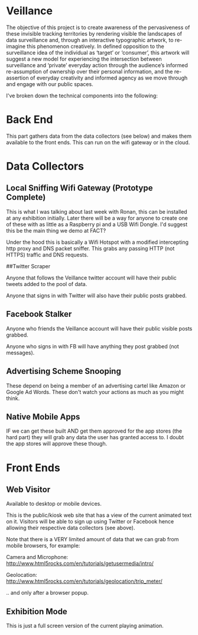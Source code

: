 
# Veillance

The objective of this project is to create awareness of the pervasiveness of
these invisible tracking territories by rendering visible the landscapes of data
surveillance and, through an interactive typographic artwork, to re-imagine this
phenomenon creatively. In defined opposition to the surveillance idea of the
individual as ‘target’ or ‘consumer’, this artwork will suggest a new model for
experiencing the intersection between surveillance and ‘private’ everyday action
through the audience’s informed re-assumption of ownership over their personal
information, and the re-assertion of everyday creativity and informed agency as
we move through and engage with our public spaces.

 I've broken down
 the technical components into the following:

 # Back End 

 This part gathers data from the data collectors (see below) and makes
 them available to the front ends. This can run on the wifi gateway or
 in the cloud.


 # Data Collectors 

 ## Local Sniffing Wifi Gateway (Prototype Complete) 

 This is what I was talking about last week with Ronan, this can be
 installed at any exhibition initially. Later there will be a way for
 anyone to create one of these with as little as a Raspberry pi and a
 USB Wifi Dongle. I'd suggest this be the main thing we demo at FACT?

 Under the hood this is basically a Wifi Hotspot with a modified
 intercepting http proxy and DNS packet sniffer. This grabs any passing
 HTTP (not HTTPS) traffic and DNS requests.


 ##Twitter Scraper 

 Anyone that follows the Veillance twitter account will have their
 public tweets added to the pool of data.

 Anyone that signs in with Twitter will also have their public posts grabbed.

 ## Facebook Stalker 

 Anyone who friends the Veillance account will have their public
 visible posts grabbed.

 Anyone who signs in with FB will have anything they post grabbed (not messages).


 ## Advertising Scheme Snooping 

 These depend on being a member of an advertising cartel like Amazon or
 Google Ad Words. These don't watch your actions as much as you might
 think.

 ## Native Mobile Apps 

 IF we can get these built AND get them approved for the app stores
 (the hard part) they will grab any data the user has granted access
 to. I doubt the app stores will approve these though.


 # Front Ends 

 ## Web Visitor 

 Available to desktop or mobile devices.

 This is the public/kiosk web site that has a view of the current
 animated text on it. Visitors will be able to sign up using Twitter or
 Facebook hence allowing their respective data collectors (see above).

 Note that there is a VERY limited amount of data that we can grab from
 mobile browsers, for example:

 Camera and Microphone:
 http://www.html5rocks.com/en/tutorials/getusermedia/intro/

 Geolocation:
 http://www.html5rocks.com/en/tutorials/geolocation/trip_meter/

 .. and only after a browser popup.


 ## Exhibition Mode 

 This is just a full screen version of the current playing animation.

